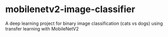 # mobilenetv2-image-classifier
A deep learning project for binary image classification (cats vs dogs) using transfer learning with MobileNetV2

